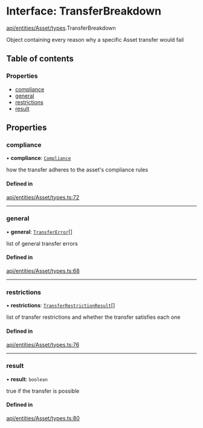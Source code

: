 # Interface: TransferBreakdown

[api/entities/Asset/types](../wiki/api.entities.Asset.types).TransferBreakdown

Object containing every reason why a specific Asset transfer would fail

## Table of contents

### Properties

- [compliance](../wiki/api.entities.Asset.types.TransferBreakdown#compliance)
- [general](../wiki/api.entities.Asset.types.TransferBreakdown#general)
- [restrictions](../wiki/api.entities.Asset.types.TransferBreakdown#restrictions)
- [result](../wiki/api.entities.Asset.types.TransferBreakdown#result)

## Properties

### compliance

• **compliance**: [`Compliance`](../wiki/types.Compliance)

how the transfer adheres to the asset's compliance rules

#### Defined in

[api/entities/Asset/types.ts:72](https://github.com/PolymeshAssociation/polymesh-sdk/blob/079537ad/src/api/entities/Asset/types.ts#L72)

___

### general

• **general**: [`TransferError`](../wiki/types.TransferError)[]

list of general transfer errors

#### Defined in

[api/entities/Asset/types.ts:68](https://github.com/PolymeshAssociation/polymesh-sdk/blob/079537ad/src/api/entities/Asset/types.ts#L68)

___

### restrictions

• **restrictions**: [`TransferRestrictionResult`](../wiki/api.entities.Asset.types.TransferRestrictionResult)[]

list of transfer restrictions and whether the transfer satisfies each one

#### Defined in

[api/entities/Asset/types.ts:76](https://github.com/PolymeshAssociation/polymesh-sdk/blob/079537ad/src/api/entities/Asset/types.ts#L76)

___

### result

• **result**: `boolean`

true if the transfer is possible

#### Defined in

[api/entities/Asset/types.ts:80](https://github.com/PolymeshAssociation/polymesh-sdk/blob/079537ad/src/api/entities/Asset/types.ts#L80)
